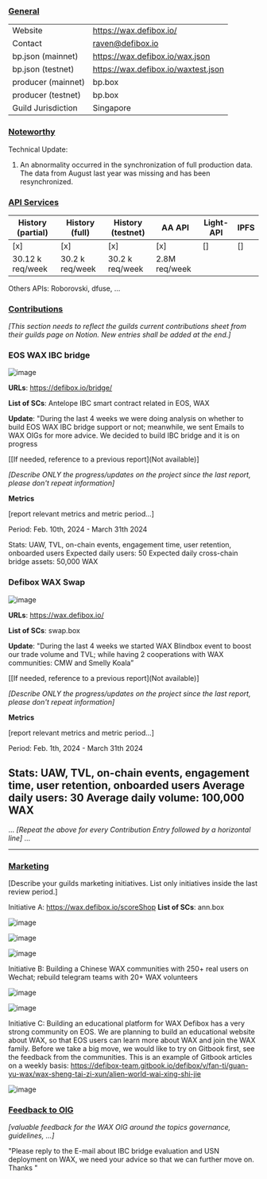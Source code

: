 ### <ins>General</ins>


|  |  |
| --- | --- |
| Website | https://wax.defibox.io/ |
| Contact | raven@defibox.io |
| bp.json (mainnet) | https://wax.defibox.io/wax.json |
| bp.json (testnet) | https://wax.defibox.io/waxtest.json |
| producer (mainnet) | bp.box |
| producer (testnet) | bp.box |
| Guild Jurisdiction | Singapore |


### <ins>Noteworthy</ins>
Technical Update:
1. An abnormality occurred in the synchronization of full production data. The data from August last year was missing and has been resynchronized.


### <ins>API Services</ins>


| History (partial) | History (full) | History (testnet) | AA API | Light-API  | IPFS |
|--------|--------|--------|--------|--------|--------|
| [x]    | [x]    | [x]    | [x]    |  []    | []     |  
|30.12 k req/week |30.2 k req/week |30.2 k req/week | 2.8M req/week |  |   |


Others APIs: Roborovski, dfuse, ...


### <ins>Contributions</ins>
*[This section needs to reflect the guilds current contributions sheet from their guilds page on Notion. New entries shall be added at the end.]*


### EOS WAX IBC bridge

![image](https://github.com/DefiboxTeam/waxguilds/assets/93515916/d225fe63-a0cc-4b9b-91d6-7a2cbbde8f97)


**URLs**: https://defibox.io/bridge/


**List of SCs**: Antelope IBC smart contract related in EOS, WAX


**Update**: 
"During the last 4 weeks we were doing analysis on whether to build EOS WAX IBC bridge support or not; meanwhile, we sent Emails to WAX OIGs for more advice. We decided to build IBC bridge and it is on progress


[[If needed, reference to a previous report](Not available)]


*[Describe ONLY the progress/updates on the project since the last report, please don't repeat information]*


**Metrics**


[report relevant metrics and metric period...]


Period: Feb. 10th, 2024 - March 31th 2024


Stats: UAW, TVL, on-chain events, engagement time, user retention, onboarded users
Expected daily users: 50
Expected daily cross-chain bridge assets: 50,000 WAX






















### Defibox WAX Swap
![image](https://github.com/DefiboxTeam/waxguilds/assets/93515916/eb0f1ee4-27a9-4517-a23e-4bbe939f66bc)


**URLs**: https://wax.defibox.io/


**List of SCs**: swap.box


**Update**: 
"During the last 4 weeks we started WAX Blindbox event to boost our trade volume and TVL; while having 2 cooperations with WAX communities: CMW and Smelly Koala”




[[If needed, reference to a previous report](Not available)]


*[Describe ONLY the progress/updates on the project since the last report, please don't repeat information]*


**Metrics**


[report relevant metrics and metric period...]


Period: Feb. 1th, 2024 - March 31th 2024


Stats: UAW, TVL, on-chain events, engagement time, user retention, onboarded users
Average daily users: 30
Average daily volume: 100,000 WAX
---


...
*[Repeat the above for every Contribution Entry followed by a horizontal line]*
...


---




### <ins>Marketing</ins>
[Describe your guilds marketing initiatives. List only initiatives inside the last review period.]


Initiative A: https://wax.defibox.io/scoreShop
**List of SCs**: ann.box

![image](https://github.com/DefiboxTeam/waxguilds/assets/93515916/a62471a5-58f6-4ea0-98c4-ee70029596ed)

![image](https://github.com/DefiboxTeam/waxguilds/assets/93515916/af359dfb-e3ba-4965-b947-14f5f301b24d)

![image](https://github.com/DefiboxTeam/waxguilds/assets/93515916/221cc18e-17a1-47e0-9989-fe524c99bbf2)



Initiative B:  Building a Chinese WAX communities with 250+ real users on Wechat; rebuild telegram teams with 20+ WAX volunteers 

![image](https://github.com/DefiboxTeam/waxguilds/assets/93515916/096f1d81-3b70-448e-bff6-e0260de9eba6)

![image](https://github.com/DefiboxTeam/waxguilds/assets/93515916/869dd446-d493-4a87-9827-7eeb658e7f57)

Initiative C:  Building an educational platform for WAX
Defibox has a very strong community on EOS. We are planning to build an educational website about WAX, so that EOS users can learn more about WAX and join the WAX family. Before we take a big move, we would like to try on Gitbook first, see the feedback from the communities. This is an example of Gitbook articles on a weekly basis: https://defibox-team.gitbook.io/defibox/v/fan-ti/guan-yu-wax/wax-sheng-tai-zi-xun/alien-world-wai-xing-shi-jie



![image](https://github.com/DefiboxTeam/waxguilds/assets/93515916/68d6b2c2-502f-4504-b8c0-f44dc6760f9f)







### <ins>Feedback to OIG</ins>
*[valuable feedback for the WAX OIG around the topics governance, guidelines, ...]*


"Please reply to the E-mail about IBC bridge evaluation and USN deployment on WAX, we need your advice so that we can further move on. Thanks "
